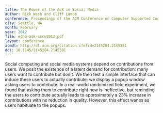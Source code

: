 ```yaml
---
title: The Power of the Ask in Social Media
author: Rick Wash and Cliff Lampe
conference: Proceedings of the ACM Conference on Computer Supported Cooperative Work (CSCW)
city: Seattle, WA
month: February
year: 2012
file: echo-ask-cscw2012.pdf
layout: conference
acmdl: http://dl.acm.org/citation.cfm?id=2145204.2145381
doi: 10.1145/2145204.2145381
---
```


Social computing and social media systems depend on contributions from users.  We posit the existence of a latent demand
for contribution: many users want to contribute but don't.  We then test a simple interface that can induce these users
to actually contribute: we display a popup window asking users to contribute.  In a real-world randomized field
experiment, we found that asking them to contribute right now is ineffective, but reminding the users to contribute
actually leads to approximately a 23% increase in contributions with no reduction in quality.   However, this effect
wanes as users habituate to the popups.

